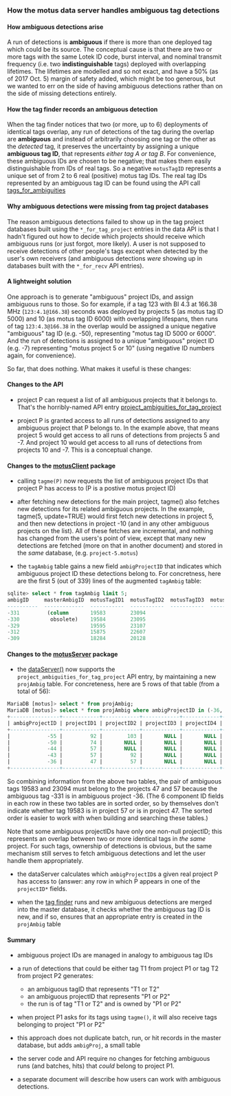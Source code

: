 ### How the motus data server handles ambiguous tag detections ###

#### How ambiguous detections arise ####

A run of detections is **ambiguous** if there is more than one
deployed tag which could be its source.  The conceptual cause is that
there are two or more tags with the same Lotek ID code, burst
interval, and nominal transmit frequency (i.e. two
**indistinguishable** tags) deployed with overlapping lifetimes.  The
lifetimes are modelled and so not exact, and have a 50% (as of 2017
Oct. 5) margin of safety added, which might be too generous, but we
wanted to err on the side of having ambiguous detections rather than
on the side of missing detections entirely.

#### How the tag finder records an ambiguous detection ####

When the tag finder notices that two (or more, up to 6) deployments of
identical tags overlap, any run of detections of the tag during the
overlap are **ambiguous** and instead of arbitrarily choosing one tag
or the other as the *detected* tag, it preserves the uncertainty by
assigning a unique **ambiguous tag ID**, that represents *either tag A
or tag B*.  For convenience, these ambiguous IDs are chosen to be
negative; that makes them easily distinguishable from IDs of real
tags.  So a negative `motusTagID` represents a unique set of from 2 to
6 real (positive) motus tag IDs.  The real tag IDs represented by an
ambiguous tag ID can be found using the API call
[tags_for_ambiguities](https://github.com/jbrzusto/motusClient/blob/master/inst/doc/upstream_api.md#tags-for-ambiguities-ambigids-authtoken)

#### Why ambiguous detections were missing from tag project databases ####

The reason ambiguous detections failed to show up in the tag project
databases built using the `*_for_tag_project` entries in the data API
is that I hadn't figured out how to decide which projects should
receive which ambiguous runs (or just forgot, more likely).  A user is
not supposed to receive detections of other people's tags except when
detected by the user's own receivers (and ambiguous detections *were*
showing up in databases built with the `*_for_recv` API entries).

#### A lightweight solution ####

One approach is to generate "ambiguous" project IDs, and assign
ambiguous runs to those.  So for example, if a tag 123 with BI 4.3
at 166.38 MHz (`123:4.1@166.38`) seconds was deployed by projects 5
(as motus tag ID 5000) and 10 (as motus tag ID 6000) with overlapping
lifespans, then runs of tag `123:4.3@166.38` in the overlap would be
assigned a unique negative "ambiguous" tag ID (e.g. -50), representing
"motus tag ID 5000 or 6000".  And the run of detections is assigned to
a unique "ambiguous" project ID (e.g. -7) representing "motus project
5 or 10" (using negative ID numbers again, for convenience).

So far, that does nothing.  What makes it useful is these changes:

#### Changes to the API ####

 - project P can request a list of all ambiguous projects that it belongs to.
   That's the horribly-named API entry
   [project_ambiguities_for_tag_project](https://github.com/jbrzusto/motusClient/blob/master/inst/doc/upstream_api.md#project_ambiguities_for_tag_project-projectid)

 - project P is granted access to all runs of detections assigned to
   any ambiguous project that P belongs to.  In the example above,
   that means project 5 would get access to all runs of detections
   from projects 5 and -7.  And project 10 would get access to all
   runs of detections from projects 10 and -7.  This is a conceptual
   change.

#### Changes to the [motusClient](https://github.com/jbrzusto/motusClient) package ####

 - calling `tagme(P)` now requests the list of ambiguous project IDs
   that project P has access to (P is a postive motus project ID)

 - after fetching new detections for the main project, tagme() also
   fetches new detections for its related ambiguous projects.  In the
   example, tagme(5, update=TRUE) would first fetch new detections in
   project 5, and then new detections in project -10 (and in any other
   ambiguous projects on the list).  All of these fetches are
   incremental, and nothing has changed from the users's point of
   view, except that many new detections are fetched (more on that
   in another document) and stored in the *same* database, (e.g. `project-5.motus`)

 - the `tagAmbig` table gains a new field `ambigProjectID` that indicates which
   ambiguous project ID these detections belong to.  For concretness, here are the
   first 5 (out of 339) lines of the augmented `tagAmbig` table:

```sql
sqlite> select * from tagAmbig limit 5;
ambigID     masterAmbigID  motusTagID1  motusTagID2  motusTagID3  motusTagID4  motusTagID5  motusTagID6  ambigProjectID
----------  -------------  -----------  -----------  -----------  -----------  -----------  -----------  --------------
-331         (column       19583        23094                                                            -36
-330          obsolete)    19584        23095                                                            -36
-329                       19595        23107                                                            -36
-312                       15875        22607                                                            -44
-309                       18284        20128                                                            -43
```

#### Changes to the [motusServer](https://github.com/jbrzusto/motusServer) package ####

 - the [dataServer()](https://github.com/jbrzusto/motusServer/blob/new_server/R/dataServer.R)
   now supports the `project_ambiguities_for_tag_project` API entry,
   by maintaining a new `projAmbig` table. For concreteness, here are
   5 rows of that table (from a total of 56):

```sql
MariaDB [motus]> select * from projAmbig;
MariaDB [motus]> select * from projAmbig where ambigProjectID in (-36, -43, -44, -50, -55);
+----------------+------------+------------+------------+------------+------------+------------+---------+
| ambigProjectID | projectID1 | projectID2 | projectID3 | projectID4 | projectID5 | projectID6 | tsMotus |
+----------------+------------+------------+------------+------------+------------+------------+---------+
|            -55 |         92 |        103 |       NULL |       NULL |       NULL |       NULL |      -1 |
|            -50 |         74 |       NULL |       NULL |       NULL |       NULL |       NULL |      -1 |
|            -44 |         57 |       NULL |       NULL |       NULL |       NULL |       NULL |      -1 |
|            -43 |         57 |         92 |       NULL |       NULL |       NULL |       NULL |      -1 |
|            -36 |         47 |         57 |       NULL |       NULL |       NULL |       NULL |      -1 |
+----------------+------------+------------+------------+------------+------------+------------+---------+
```

   So combining information from the above two tables, the pair of
   ambiguous tags 19583 and 23094 must belong to the projects 47 and
   57 because the ambiguous tag -331 is in ambiguous project -36.
   (The 6 component ID fields in each row in these two tables are in
   sorted order, so by themselves don't indicate whether tag 19583 is
   in project 57 or is in project 47.  The sorted order is easier to
   work with when building and searching these tables.)

   Note that some ambiguous projectIDs have only one non-null
   projectID; this represents an overlap between two or more identical
   tags in *the same* project.  For such tags, ownership of detections
   is obvious, but the same mechanism still serves to fetch ambiguous
   detections and let the user handle them appropriately.

 - the dataServer calculates which `ambigProjectID`s a given real project P
   has access to (answer: any row in which P appears in one of the `projectID*`
   fields.

 - when the [tag finder](https://github.com/jbrzusto/find_tags) runs
   and new ambiguous detections are merged into the master database,
   it checks whether the ambiguous tag ID is new, and if so, ensures
   that an appropriate entry is created in the `projAmbig` table

#### Summary ####

 - ambiguous project IDs are managed in analogy to ambiguous tag IDs

 - a run of detections that could be either tag T1 from project P1 or tag T2 from
   project P2 generates:
      - an ambiguous tagID that represents "T1 or T2"
      - an ambiguous projectID that represents "P1 or P2"
      - the run is of tag "T1 or T2" and is owned by "P1 or P2"

 - when project P1 asks for its tags using `tagme()`, it will also receive tags belonging
   to project "P1 or P2"

 - this approach does not duplicate batch, run, or hit records in the master database,
   but adds `ambigProj`, a small table

 - the server code and API require no changes for fetching ambiguous runs (and batches, hits) that *could*
   belong to project P1.

 - a separate document will describe how users can work with ambiguous detections.
